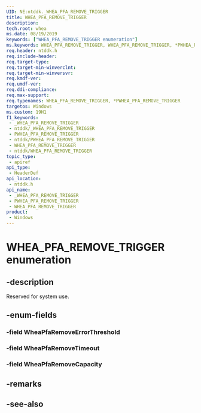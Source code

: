 ```yaml
---
UID: NE:ntddk._WHEA_PFA_REMOVE_TRIGGER
title: WHEA_PFA_REMOVE_TRIGGER
description: 
tech.root: whea
ms.date: 08/19/2019
keywords: ["WHEA_PFA_REMOVE_TRIGGER enumeration"]
ms.keywords: WHEA_PFA_REMOVE_TRIGGER, WHEA_PFA_REMOVE_TRIGGER, *PWHEA_PFA_REMOVE_TRIGGER,
req.header: ntddk.h
req.include-header: 
req.target-type: 
req.target-min-winverclnt: 
req.target-min-winversvr: 
req.kmdf-ver: 
req.umdf-ver: 
req.ddi-compliance: 
req.max-support: 
req.typenames: WHEA_PFA_REMOVE_TRIGGER, *PWHEA_PFA_REMOVE_TRIGGER
targetos: Windows
ms.custom: 19H1
f1_keywords:
 - _WHEA_PFA_REMOVE_TRIGGER
 - ntddk/_WHEA_PFA_REMOVE_TRIGGER
 - PWHEA_PFA_REMOVE_TRIGGER
 - ntddk/PWHEA_PFA_REMOVE_TRIGGER
 - WHEA_PFA_REMOVE_TRIGGER
 - ntddk/WHEA_PFA_REMOVE_TRIGGER
topic_type:
 - apiref
api_type:
 - HeaderDef
api_location:
 - ntddk.h
api_name:
 - _WHEA_PFA_REMOVE_TRIGGER
 - PWHEA_PFA_REMOVE_TRIGGER
 - WHEA_PFA_REMOVE_TRIGGER
product:
 - Windows
---
```


# WHEA_PFA_REMOVE_TRIGGER enumeration


## -description

Reserved for system use.

## -enum-fields

### -field WheaPfaRemoveErrorThreshold 

### -field WheaPfaRemoveTimeout 

### -field WheaPfaRemoveCapacity 

## -remarks

## -see-also

